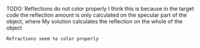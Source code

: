 TODO:
	Reflections do not color properly
	I think this is because in the target code the reflection amount is only calculated on the specular part of the object, where My solution calculates the reflection on the whole of the object
	
	Refractions seem to color properly